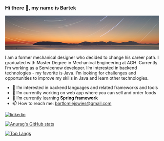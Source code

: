 ### Hi there 👋, my name is Bartek
![Banner](https://github.com/Bartek030/Bartek030/blob/main/pexels-faik-akmd-102546.jpg?raw=true)

I am a former mechanical designer who decided to change his career path. I graduated with Master Degree in Mechanical Engineering at AGH. Currently I’m working as a Servicenow developer. I’m interested in backend technologies - my favorite is Java. I’m looking for challenges and opportunities to improve my skills in Java and learn other technologies.


- 👀 I’m interested in backend languages and related frameworks and tools
- 🔭 I’m currently working on web app where you can sell and order foods  
- 🌱 I’m currently learning **Spring framework** 
- 📫 How to reach me: bartlomiejswies@gmail.com

 [<img src='https://cdn.jsdelivr.net/npm/simple-icons@3.0.1/icons/linkedin.svg' alt='linkedin' height='40'>](https://www.linkedin.com/in/bartłomiej-święs/)

[![Anurag's GitHub stats](https://github-readme-stats.vercel.app/api?username=Bartek030&show_icons=true&theme=tokyonight)](https://github.com/anuraghazra/github-readme-stats)

[![Top Langs](https://github-readme-stats.vercel.app/api/top-langs/?username=Bartek030&layout=compact&hide=pascal&theme=tokyonight)](https://github.com/anuraghazra/github-readme-stats)
